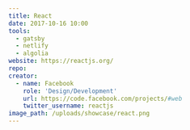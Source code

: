 ```yaml
---
title: React
date: 2017-10-16 10:00
tools:
  - gatsby
  - netlify
  - algolia
website: https://reactjs.org/
repo:
creator:
  - name: Facebook
    role: 'Design/Development'
    url: https://code.facebook.com/projects/#web
    twitter_username: reactjs
image_path: /uploads/showcase/react.png
---
```

